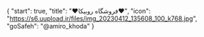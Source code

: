 {
  "start": true,
  "title": "♥️فروشگاه روبیکا♥️",
  "icon": "https://s6.uupload.ir/files/img_20230412_135608_100_k768.jpg",
  "goSafeh": "@amiro_khoda"
}
